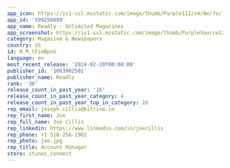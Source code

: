```yaml
---
app_icon: https://is1-ssl.mzstatic.com/image/thumb/Purple112/v4/0e/7e/70/0e7e70c3-9e2e-5dd8-6283-14f97a5aca6c/AppIcon-0-0-1x_U007emarketing-0-7-0-0-85-220.png/1024x1024bb.png
app_id: '599256899'
app_name: Readly - Unlimited Magazines
app_screenshot: https://is1-ssl.mzstatic.com/image/thumb/PurpleSource126/v4/bc/c2/0b/bcc20be2-102e-d2c3-9254-cd27a866c507/807057c0-3275-4810-a1a8-9da64091b0f2_20220124_US_iOS_Appstore_screenshot_updates_iPhone6.5_1242x2688_01.jpg/1242x2688bb.png
category: Magazine & Newspapers
country: US
id: R_M_tFimBpnU
language: en
most_recent_release: '2024-02-20T00:00:00'
publisher_id: '1063902501'
publisher_name: Readly
rank: '30'
release_count_in_past_year: '16'
release_count_in_past_year_category: 4
release_count_in_past_year_top_in_category: 28
rep_email: joseph.cillis@bitrise.io
rep_first_name: Joe
rep_full_name: Joe Cillis
rep_linkedin: https://www.linkedin.com/in/joecillis
rep_phone: +1 518-258-1902
rep_photo: joe.jpg
rep_title: Account Manager
store: itunes_connect
---
```


